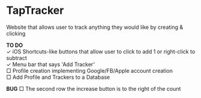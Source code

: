 # TapTracker

Website that allows user to track anything they would like by creating &amp; clicking

**TO DO**  
✓ iOS Shortcuts-like buttons that allow user to click to add 1 or right-click to subtract  
✓ Menu bar that says 'Add Tracker'  
□ Profile creation implementing Google/FB/Apple account creation  
□ Add Profile and Trackers to a Database

**BUG**
□ The second row the increase button is to the right of the count
